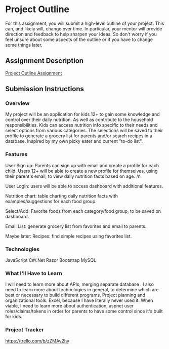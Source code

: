 # Project Outline
For this assignment, you will submit a high-level outline of your project. This can, and likely will, change over time. In particular, your mentor will provide direction and feedback to help sharpen your ideas. So don't worry if you feel unsure about some aspects of the outline or if you have to change some things later.

## Assignment Description
[Project Outline Assignment](https://education.launchcode.org/liftoff/modules/assignments/project-outline)

## Submission Instructions

### Overview
My project will be an application for kids 12+ to gain some knowledge and control over their daily nutrition. As well as contribute to the household responsibilities. Kids can access nutrition info specific to their needs and select options from various categories. The selections will be saved to their profile to generate a grocery list for parents and/or search recipes in a database. Inspired by my own picky eater and current "to-do list".
### Features
User Sign up: Parents can sign up with email and create a profile for each child. Users 12+ will be able to create a new profile for themselves, using their parent's email, to view daily nutrition facts based on age. /n

User Login: users will be able to access dashboard with additional features.

Nutrition chart: table charting daily nutrition facts with examples/suggestions for each food group.

Select/Add: Favorite foods from each category/food group, to be saved on dashboard.

Email List:  generate grocery list from favorites and email to parents.

Maybe later: Recipes: find simple recipes using favorites list.

### Technologies
JavaScript
C#/.Net
Razor
Bootstrap
MySQL

### What I'll Have to Learn
I will need to learn more about APIs, merging separate database . I also need to learn more about technologies in general, to determine which are best or necessary to build different programs. Project planning and organizational tools. Excel, because I have literally never used it. When viable, I need to learn more about authentication, aspnet user roles/claims/tokens in order for parents to have some control since it's built for kids.

### Project Tracker
https://trello.com/b/zZMAv2hy
